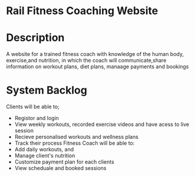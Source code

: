 # Rail Fitness Coaching Website
# Description
A website for a trained fitness coach with knowledge of the human body, exercise,and nutrition, in which the coach will communicate,share information on workout plans, diet plans, manaage payments and bookings
# System Backlog
Clients will be able to;
 - Registor and login
 - View weekly workouts, recorded exercise videos and have acess to live session
 - Recieve personalised workouts and wellness plans
 - Track their process
Fitness Coach will be able to:
 - Add daily workouts, and
 - Manage client's nutrition
 - Customize payment plan for each clients
 - View scheduale and booked sessions

